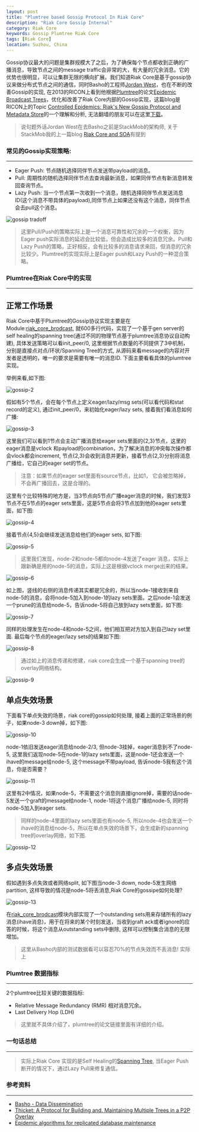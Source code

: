 ```yaml
---
layout: post
title: "Plumtree based Gossip Protocol In Riak Core"
description: "Riak Core Gossip Internal"
category: Riak Core 
keywords: Gossip Plumtree Riak Core
tags: [Riak Core]
location: Suzhou, China
---
```


Gossip协议最大的问题是集群规模大了之后，为了确保每个节点都收到正确的广播消息，导致节点之间的message traffic会非常的大，有大量的冗余消息。它的优势也很明显，可以让集群无限的横向扩展。我们知道Riak Core是基于gossip协议来做分布式节点之间的通信，同时Basho的工程师[Jordan West](https://github.com/jrwest?tab=repositories)，也在不断的改善Gossip的实现, 在2013的RICON上看到他根据[Plumtree](https://github.com/helium/plumtree)的论文[Epidemic Broadcast Trees](http://www.gsd.inesc-id.pt/~ler/reports/srds07.pdf)，优化和改善了Riak Core内部的Gossip实现，这篇blog是RICON上的Topic [Controlled Epidemics: Riak's New Gossip Protocol and Metadata Store](https://www.youtube.com/watch?v=s4cCUTPU8GI)的一个理解和分析, 无法翻墙的朋友可以在这里[下载](http://pan.baidu.com/s/1cHnxmA)。

> 说句题外话Jordan West在去Basho之前是StackMob的架构师, 关于StackMob我的上一篇blog [Riak Core and SOA](https://timtang.me/blog/2016/05/19/Riak-Core-SOA)有提到

### 常见的Gossip实现策略:
---

- Eager Push: 节点随机选择同伴节点发送带payload的消息。
- Pull: 周期性的随机选择同伴节点去查询最新消息，如果同伴节点有新消息转发回查询节点。
- Lazy Push: 当一个节点第一次收到一个消息，随机选择同伴节点发送消息ID(这个消息不带具体的payload),同伴节点上如果还没有这个消息，同伴节点会去pull这个消息。


![gossip tradoff](/images/post/gossip-1.png)

> 这里Pull/Push的策略实际上是一个消息可靠性和冗余的一个权衡，因为Eager push实际消息的延迟会比较低，但会造成比较多的消息冗余。Pull和Lazy Push的策略，正好相反，会有比较多的消息请求来回，但消息的冗余比较少。Plumtree的实现实际上是Eager push和Lazy Push的一种混合策略。


### Plumtree在Riak Core中的实现
---

## 正常工作场景

Riak Core中基于Plumtree的Gossip协议实现主要是在Module:[riak_core_brodcast](https://github.com/basho/riak_core/blob/develop/src/riak_core_broadcast.erl), 就600多行代码，实现了一个基于gen server的self healing的spanning tree(通过不同的物理节点基于plumtree消息协议自动构建), 具体发送策略可以看init_peer/0, 这里根据节点数量的不同提供了3中机制，分别是直接点对点/环状/Spanning Tree的方式, 从源码来看message的内容对开发者是透明的，唯一的要求是需要有唯一的消息ID. 下面主要看看具体的plumtree实现。

举例来看,如下图:

![gossip-2](/images/post/gossip-2.png)

假如有5个节点，会在每个节点上定义eager/lazy/msg sets(可以看代码和stat record的定义), 通过init_peer/0，来初始化eager/lazy sets, 接着我们看消息如何广播:

![gossip-3](/images/post/gossip-3.png)

这里我们可以看到1节点会主动广播消息给eager sets里面的{2,3}节点，这里的eager消息是vclock 和payload的combination，为了解决消息的冲突每次操作都会vlock都会increment, 节点{2,3}会收到消息并更新，接着节点{2,3}分别将消息广播给，它自己的eager set的节点。

> 注意：如果节点的eager set里面有source节点，比如1， 它会被忽略掉，不会再广播回去，这是合理的。

这里有个比较特殊的地方是，当3节点向5节点广播eager消息的时候，我们发现3节点不在5节点的eager sets里面，这是5节点会将3节点加到他的eager sets里面，如下图:

![gossip-4](/images/post/gossip-4.png)

接着节点{4,5}会继续发送消息给他们的eager sets, 如下图:

![gossip-5](/images/post/gossip-5.png)

> 这里我们发现，node-2和node-5都向node-4发送了eager 消息，实际上跟新确是用的node-5的消息，实际上这是根据vclock merge出来的结果。

![gossip-6](/images/post/gossip-6.png)

如上图，竖线的右侧的消息传递其实都是冗余的，所以当node-1接收到来自node-5的消息，会将node-5加入到node-1的lazy sets里面。之后node-1会发送一个prune的消息给node-5，告诉node-5将自己放到lazy sets里面，如下图:

![gossip-7](/images/post/gossip-7.png)

同样的处理发生在node-4和node-5之间，他们相互把对方加入到自己lazy set里面. 最后每个节点的eager/lazy sets的结果如下图:

![gossip-8](/images/post/gossip-8.png)

> 通过如上的消息传递和修建，riak core会生成一个基于spanning tree的overlay网络结构。

![gossip-9](/images/post/gossip-9.png)

## 单点失效场景

下面看下单点失效的场景，riak core的gossip如何处理, 接着上面的正常场景的例子，如果node-3 down掉，如下图:

![gossip-10](/images/post/gossip-10.png)

node-1依旧发送eager消息给node-2/3, 但node-3挂掉，eager消息到不了node-5, 这里我们返现node-5在node-1的lazy sets里面，这是node-1还会发送一个ihave的message给node-5, 这个message不带payload, 告诉node-5我有这个消息，你是否需要？

![gossip-11](/images/post/gossip-11.png)

这里有2中情况，如果node-5，不需要这个消息则直接ignore掉，需要的话node-5发送一个graft的message给node-1, node-1将这个消息广播给node-5, 同时将node-5加入到eager sets.

> 同样的node-4里面的lazy sets里面也有node-5, 所以node-4也会发送一个ihave的消息给node-5，所以在单点失效的场景下，会生成新的spanning tree的overlay网络，如下图.

![gossip-12](/images/post/gossip-12.png)

## 多点失效场景

假如遇到多点失效或者网络split, 如下图当node-3 down, node-5发生网络partition, 这样导致的情况是node-5将丢消息,Riak Core的gossipe如何处理?

![gossip-13](/images/post/gossip-13.png)

在[riak_core_brodcast](https://github.com/basho/riak_core/blob/develop/src/riak_core_broadcast.erl)模块内部实现了一个outstanding sets用来存储所有的lazy消息(ihave消息)，用于在将来的某个时刻发送，当收到graft ack或者ignore的应答的时候，将这个消息从outstanding sets中删除, 这样可以控制集合消息的无限增加。

> 这里从Basho内部的测试数据看可以容忍70%的节点失效而不丢消息! 实际上

### Plumtree 数据指标
---

2个plumtree比较关键的数据指标:

- Relative Message Redundancy (RMR) 相对消息冗余。
- Last Delivery Hop (LDH) 

> 这里就不具体介绍了，plumtree的论文链接里面有详细的介绍。

### 一句话总结
---

> 实际上Riak Core 实现的是Self Healing的[Spanning Tree](https://en.wikipedia.org/wiki/Spanning_tree), 当Eager Push 断开的情况下，通过Lazy Pull来修复通信。

### 参考资料
---

- [Basho - Data Dissemination](https://www.youtube.com/watch?v=bo367a6ZAwM)
- [Thicket: A Protocol for Building and. Maintaining Multiple Trees in a P2P Overlay](http://dl.acm.org/citation.cfm?id=1916397)
- [Epidemic algorithms for replicated database maintenance](http://dl.acm.org/citation.cfm?id=41841)

